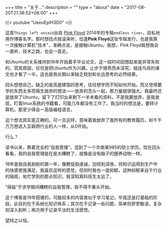 
+++
title = "关于..."
description = ""
type = "about"
date = "2017-08-20T21:38:52+08:00"
+++

{{< youtube "UeeuEplH3D0" >}}

这首`Things left unsaid`出自 [*Pink Floyd*](https://en.wikipedia.org/wiki/Pink_Floyd) 2014年的专辑`endless river`，自私地用作博客名字。那时想找点摇滚来听，恰逢**Pink Floyd**这张专辑发行，也是我第一次接触计算机"技术"，准确点说，是接触Ubuntu。我想，Pink Floyd我想我会一直听，技术之路，也会一直走。

<!--more-->

和Ubuntu的关系维持到16年开始着手毕业论文，这一段时间回想起来是非常失败的。究其原因，仅仅是把Ubuntu作为兴趣，止步于猎奇而未深究，就连鸟叔的课文也才看了一半。这也是我长期以来缺乏规划和长远思考的必然结果。

回头想想自己，缺乏的是高屋建瓴的思考，往往想学而不知如何开始，而又觉得要学的东西太多而萌生放弃的想法——放弃的念头一起，那力量就很强大。我最终还是放弃了Ubuntu，留下了打印出来剩下一半未看的资料，不是我要放弃，是我发现，盯着linux系统的书籍看，可能几年都没有工作了。我当时的想法是，要转计算机，那至少得会一高级编程语言。

这个想法其实是正确的。可一旦这样，意味着我放弃了我所有的教育履历，和千千万万想进入互联网行业的人一样，从0开始。

行么？

读书以来，靠着完全的“自我管理”，混到了一个华南某985的硕士学历。现在回头看看，我的自我管理是在是太糟糕了，就像是没有脑子的圈养动物一样。

18年是我自我剥削的第一年，像教徒般虔诚，加班到深夜，将知识运用到生产中的快感使我满足，我喜欢这样的感觉。但同时我也一度抑郁，这种抑郁来自于行业的隔阂，匆忙学到的那点知识，我深知离科班生太远了。

“得益”于求学期间糟糕的自我管理，我不得不重头开始。

这个博客是19年搭建的，可能较多的内容类似于学习笔记，毕竟还是打基础的阶段，此目的在于系统化知识体系；其次在于记录一些问题，简单则寥寥数语，复杂则深入剖析；再次用于记录平淡的生活感悟。

望持之以恒。
